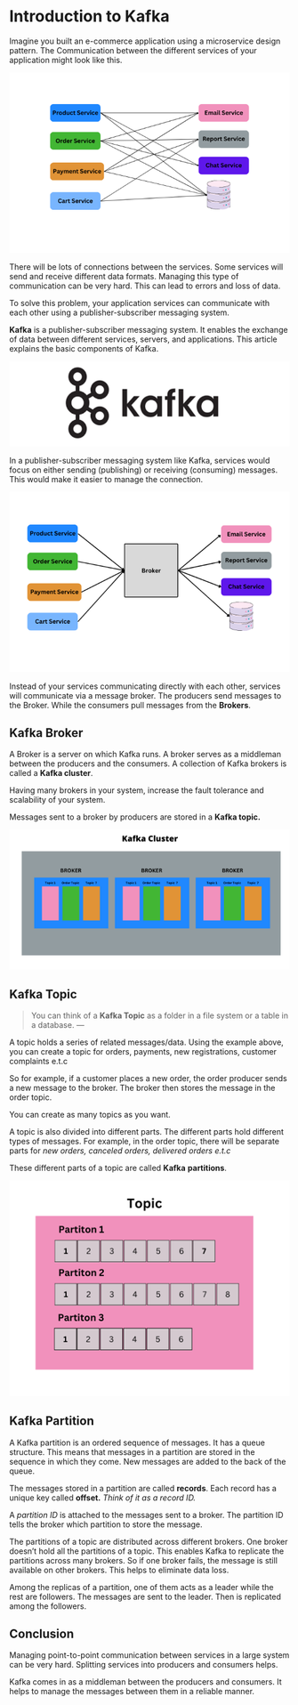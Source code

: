# Introduction to Kafka
Imagine you built an e-commerce application using a microservice design pattern. The Communication between the different services of your application might look like this.

![](_assets/1!BqbaTHfPELtUbDw8uDFmVA.png)

There will be lots of connections between the services. Some services will send and receive different data formats. Managing this type of communication can be very hard. This can lead to errors and loss of data.

To solve this problem, your application services can communicate with each other using a publisher-subscriber messaging system.

**Kafka** is a publisher-subscriber messaging system. It enables the exchange of data between different services, servers, and applications. This article explains the basic components of Kafka.

![](_assets/1!QEN2aNpv3-P8ez-7Nled8A.png)

In a publisher-subscriber messaging system like Kafka, services would focus on either sending (publishing) or receiving (consuming) messages. This would make it easier to manage the connection.

![](_assets/1!LR-O9aqtHYQuS1Tqno-aHA.png)

Instead of your services communicating directly with each other, services will communicate via a message broker. The producers send messages to the Broker. While the consumers pull messages from the **Brokers**.

Kafka Broker
------------

A Broker is a server on which Kafka runs. A broker serves as a middleman between the producers and the consumers. A collection of Kafka brokers is called a **Kafka cluster**.

Having many brokers in your system, increase the fault tolerance and scalability of your system.

Messages sent to a broker by producers are stored in a **Kafka topic.**

![](_assets/1!bb45Cx3RD36XN-LxOhn0VQ.png)

**Kafka Topic**
---------------

> You can think of a **Kafka Topic** as a folder in a file system or a table in a database. —

A topic holds a series of related messages/data. Using the example above, you can create a topic for orders, payments, new registrations, customer complaints e.t.c

So for example, if a customer places a new order, the order producer sends a new message to the broker. The broker then stores the message in the order topic.

You can create as many topics as you want.

A topic is also divided into different parts. The different parts hold different types of messages. For example, in the order topic, there will be separate parts for _new orders, canceled orders, delivered orders e.t.c_

These different parts of a topic are called **Kafka** **partitions**.

![](_assets/1!KA84Vn8VdWIILHXU0hU3ag.png)

Kafka Partition
---------------

A Kafka partition is an ordered sequence of messages. It has a queue structure. This means that messages in a partition are stored in the sequence in which they come. New messages are added to the back of the queue.

The messages stored in a partition are called **records**. Each record has a unique key called **offset.** _Think of it as a record ID._

A _partition ID_ is attached to the messages sent to a broker. The partition ID tells the broker which partition to store the message.

The partitions of a topic are distributed across different brokers. One broker doesn’t hold all the partitions of a topic. This enables Kafka to replicate the partitions across many brokers. So if one broker fails, the message is still available on other brokers. This helps to eliminate data loss.

Among the replicas of a partition, one of them acts as a leader while the rest are followers. The messages are sent to the leader. Then is replicated among the followers.

Conclusion
----------

Managing point-to-point communication between services in a large system can be very hard. Splitting services into producers and consumers helps.

Kafka comes in as a middleman between the producers and consumers. It helps to manage the messages between them in a reliable manner.
